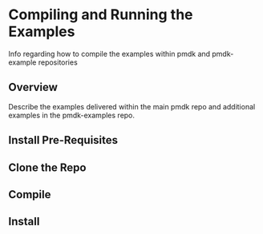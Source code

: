 # Compiling and Running the Examples

Info regarding how to compile the examples within pmdk and pmdk-example repositories

## Overview

Describe the examples delivered within the main pmdk repo and additional examples in the pmdk-examples repo.

## Install Pre-Requisites

## Clone the Repo

## Compile

## Install

